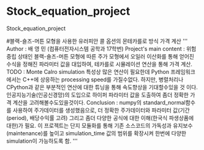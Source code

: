 # Stock_equation_project
Stock_equation_project

#블랙-숄즈-머튼 모형을 사용한 유러피안 콜 옵션의 몬테카를로 방식 가격 계산
'''
    Author : 배 영 민 (컴퓨터전자시스템 공학과 17학번)
    Project's main content : 위험 중립 상태인 블랙-숄즈-머튼 모형에 따른 주가 모형에서 오일러 이산화를 통해 얻어진 수식을 정해진 파라미터 값을 대입하여,
        테카를로 시뮬레이션 연산을 통해 가격 계산.
    TODO : Monte Calro simulation 특성상 많은 연산이 필요한데 Python 프레임워크에서는 C++에 상응하는 processing speed를 가질수없다.
        하지만, 병렬처리나 CPython과 같은 부분적인 연산에 대한 튜닝을 통해 속도향상을 기대할수있을 것 이다.
        인공지능기술(인공신경망)의 도입으로 하이퍼 파라미터 값을 도출하여 좀더 정확한 가격 계산을 고려해볼수도있을것이다.
    Conclusion : numpy의 standard_normal함수를 사용하여 주가데이터를 생성했음으로, 더 정확한 주가데이터와 파라미터 값(기간(period), 배당수익률 고려) 그리고 좀더 다양한 공식에 대한 이해(한국식 파생상품에 대한)가 필요. 이 프로젝트는 단지 모듈화를 통해 기존 소스코드의 가독성과 유지보수(maintenance)를 높이고 simulation_time 값의 범위를 확장시켜 한번에 다양한 simulation이 가능하도록 함.
'''
